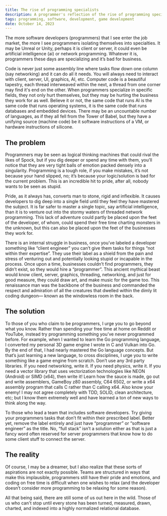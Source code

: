 ```yaml
---
title: The rise of programming specialists
description: A programmer's reflection of the rise of programming specialists
tags: programming, software, development, game development
date: October 14, 2023
---
```


The more software developers (programmers) that I see enter the job market, the more I see programmers isolating themselves into specialties. It may be Unreal or Unity, perhaps it is client or server, it could even be artificial intelligence (ai) or network programming. Whatever it is, programmers these days are specializing and it’s bad for business.

Code is never just some assembly line where tasks flow down one column (say networking) and it can do all it needs. You will always need to interact with client, server, UI, graphics, AI, etc. Computer code is a beautiful tapestry, each thread interweaved within the next, a thread from one corner may find it's end on the other. When programmers specialize in specific fields, they not only hurt themselves, but they may be hurting the business they work for as well. Believe it or not, the same code that runs AI is the same code that runs operating systems, it is the same code that runs databases and embedded devices. There may be an uncountable number of languages, as if they all fell from the Tower of Babel, but they have a unifying source (machine code) be it software instructions of a VM, or hardware instructions of silicone.

## The problem
Programmers may be seen as logical thinking machines that could rival the likes of Spock, but if you dig deeper or spend any time with them, you’ll notice that they are very tight balls of emotion packed densely into a singularity. Programming is a tough role, if you make mistakes, it’s not because your hand slipped, no; it’s because your logic/solution is bad for the current problem. This is an incredible hit to pride, after all, nobody wants to be seen as stupid.

Pride, as it always has, converts man to stone, rigid and inflexible. It causes developers to dig deep into a single field until they feel they have mastered the subject. It is far safer to master a single topic, say artificial intelligence, than it is to venture out into the stormy waters of threaded network programming. This lack of adventure could partly be placed upon the feet of the developer, of whom, could spend their free time charting monsters in the unknown, but this can also be placed upon the feet of the businesses they work for.

There is an internal struggle in business, once you’ve labeled a developer something like “client engineer” you can’t give them tasks for things “not within their expertise”. They use their label as a shield from the pain and stress of venturing out and potentially looking stupid or incapable in the process. Once upon a time, businesses couldn’t find programmers, they didn’t exist, so they would hire a “programmer”. This ancient mythical beast would know client, server, graphics, threading, networking, and just for good measure, they could draw art, and make music for the game too. This renaissance man was the backbone of the business and commanded the respect and admiration of all the creatures that dwelled within the dimly lit coding dungeon— known as the windowless room in the back.

## The solution
To those of you who claim to be programmers, I urge you to go beyond what you know. Rather than spending your free time at home on Reddit or YouTube, instead try programming something you’ve never programmed before. For example, when I wanted to learn the Go programming language, I converted my personal 3D game engine I wrote in C and Vulkan into Go. By the end of that, I had nearly mastered the Go language concepts. But that’s just learning a new language, to cross disciplines, I urge you to write something like a game engine from scratch. Don’t use any 3rd party libraries. If you need networking, write it. If you need physics, write it. If you need a vector library that uses vectorization technologies like NEON (Android) or SIMD (x64), then write it!
Learn how the sauce is made, go out and write assemblers, GameBoy z80 assembly, C64 6502, or write a x64 assembly program that calls C rather than C calling x64.  Also know your enemy! I may not agree completely with TDD, SOLID, clean architecture, etc; but I know them extremely well and have learned a ton of new ways to think along the way.

To those who lead a team that includes software developers. Try giving your programmers tasks that don’t fit within their prescribed label. Better yet, remove the label entirely and just have “programmer” or “software engineer” as the title. No, “full stack” isn’t a solution either as that is just a fancy word often reserved for server programmers that know how to do some client stuff to connect the server.

## The reality
Of course, I may be a dreamer, but I also realize that these sorts of aspirations are not exactly possible. Teams are structured in ways that make this implausible, programmers still have their pride and emotions, and coding on free time is difficult when one wishes to relax (and the developer doesn’t consider more programming to be relaxing for some reason).

All that being said, there are still some of us out here in the wild. Those of us who can't stop until every stone has been turned, measured, drawn, charted, and indexed into a highly normalized relational database.
